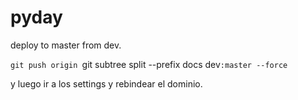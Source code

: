 # pyday

deploy to master from dev.

`git push origin `git subtree split --prefix docs dev`:master --force`

y luego ir a los settings y rebindear el dominio.


